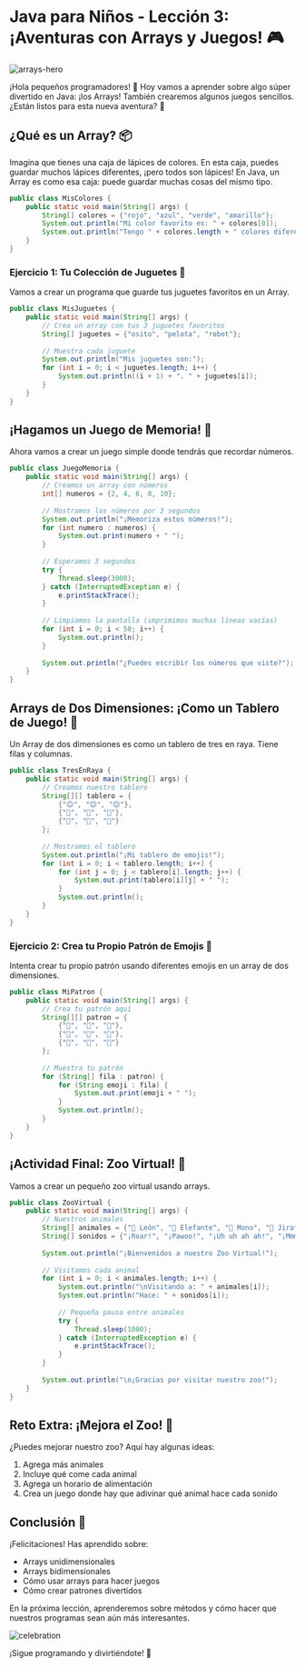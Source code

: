 # Java para Niños - Lección 3: ¡Aventuras con Arrays y Juegos! 🎮

![arrays-hero](https://res.cloudinary.com/dukgkrpft/image/upload/v1729456321/lessons/java-para-ninos/arrays-hero.jpg)

¡Hola pequeños programadores! 👋 Hoy vamos a aprender sobre algo súper divertido en Java: ¡los Arrays! También crearemos algunos juegos sencillos. ¿Están listos para esta nueva aventura? 🚀

## ¿Qué es un Array? 📦

Imagina que tienes una caja de lápices de colores. En esta caja, puedes guardar muchos lápices diferentes, ¡pero todos son lápices! En Java, un Array es como esa caja: puede guardar muchas cosas del mismo tipo.

```java
public class MisColores {
    public static void main(String[] args) {
        String[] colores = {"rojo", "azul", "verde", "amarillo"};
        System.out.println("Mi color favorito es: " + colores[0]);
        System.out.println("Tengo " + colores.length + " colores diferentes");
    }
}
```

### Ejercicio 1: Tu Colección de Juguetes 🧸

Vamos a crear un programa que guarde tus juguetes favoritos en un Array.

```java
public class MisJuguetes {
    public static void main(String[] args) {
        // Crea un array con tus 3 juguetes favoritos
        String[] juguetes = {"osito", "pelota", "robot"};
        
        // Muestra cada juguete
        System.out.println("Mis juguetes son:");
        for (int i = 0; i < juguetes.length; i++) {
            System.out.println((i + 1) + ". " + juguetes[i]);
        }
    }
}
```

## ¡Hagamos un Juego de Memoria! 🎯

Ahora vamos a crear un juego simple donde tendrás que recordar números.

```java
public class JuegoMemoria {
    public static void main(String[] args) {
        // Creamos un array con números
        int[] numeros = {2, 4, 6, 8, 10};
        
        // Mostramos los números por 3 segundos
        System.out.println("¡Memoriza estos números!");
        for (int numero : numeros) {
            System.out.print(numero + " ");
        }
        
        // Esperamos 3 segundos
        try {
            Thread.sleep(3000);
        } catch (InterruptedException e) {
            e.printStackTrace();
        }
        
        // Limpiamos la pantalla (imprimimos muchas líneas vacías)
        for (int i = 0; i < 50; i++) {
            System.out.println();
        }
        
        System.out.println("¿Puedes escribir los números que viste?");
    }
}
```

## Arrays de Dos Dimensiones: ¡Como un Tablero de Juego! 🎲

Un Array de dos dimensiones es como un tablero de tres en raya. Tiene filas y columnas.

```java
public class TresEnRaya {
    public static void main(String[] args) {
        // Creamos nuestro tablero
        String[][] tablero = {
            {"😊", "😊", "😊"},
            {"🌟", "🌟", "🌟"},
            {"🎈", "🎈", "🎈"}
        };
        
        // Mostramos el tablero
        System.out.println("¡Mi tablero de emojis!");
        for (int i = 0; i < tablero.length; i++) {
            for (int j = 0; j < tablero[i].length; j++) {
                System.out.print(tablero[i][j] + " ");
            }
            System.out.println();
        }
    }
}
```

### Ejercicio 2: Crea tu Propio Patrón de Emojis 🎨

Intenta crear tu propio patrón usando diferentes emojis en un array de dos dimensiones.

```java
public class MiPatron {
    public static void main(String[] args) {
        // Crea tu patrón aquí
        String[][] patron = {
            {"🌸", "🌺", "🌸"},
            {"🌺", "🌸", "🌺"},
            {"🌸", "🌺", "🌸"}
        };
        
        // Muestra tu patrón
        for (String[] fila : patron) {
            for (String emoji : fila) {
                System.out.print(emoji + " ");
            }
            System.out.println();
        }
    }
}
```

## ¡Actividad Final: Zoo Virtual! 🦁

Vamos a crear un pequeño zoo virtual usando arrays.

```java
public class ZooVirtual {
    public static void main(String[] args) {
        // Nuestros animales
        String[] animales = {"🦁 León", "🐘 Elefante", "🐒 Mono", "🦒 Jirafa", "🐧 Pingüino"};
        String[] sonidos = {"¡Roar!", "¡Pawoo!", "¡Uh uh ah ah!", "¡Mmm!", "¡Squeak!"};
        
        System.out.println("¡Bienvenidos a nuestro Zoo Virtual!");
        
        // Visitamos cada animal
        for (int i = 0; i < animales.length; i++) {
            System.out.println("\nVisitando a: " + animales[i]);
            System.out.println("Hace: " + sonidos[i]);
            
            // Pequeña pausa entre animales
            try {
                Thread.sleep(1000);
            } catch (InterruptedException e) {
                e.printStackTrace();
            }
        }
        
        System.out.println("\n¡Gracias por visitar nuestro zoo!");
    }
}
```

## Reto Extra: ¡Mejora el Zoo! 🌟

¿Puedes mejorar nuestro zoo? Aquí hay algunas ideas:

1. Agrega más animales
2. Incluye qué come cada animal
3. Agrega un horario de alimentación
4. Crea un juego donde hay que adivinar qué animal hace cada sonido

## Conclusión 🎉

¡Felicitaciones! Has aprendido sobre:

- Arrays unidimensionales
- Arrays bidimensionales
- Cómo usar arrays para hacer juegos
- Cómo crear patrones divertidos

En la próxima lección, aprenderemos sobre métodos y cómo hacer que nuestros programas sean aún más interesantes.

![celebration](https://res.cloudinary.com/dukgkrpft/image/upload/v1729378761/lessons/felicidades-yipi/jczrx7hhw88cvrfnmiae.jpg)

¡Sigue programando y divirtiéndote! 🚀